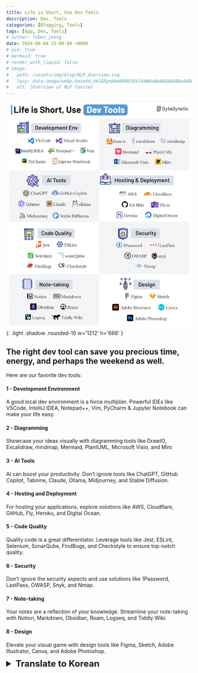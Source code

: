 ```yaml
---
title: Life is Short, Use Dev Tools 
description: Dev, Tools
categories: [Blogging, Tools]
tags: [App, Dev, Tools]
# author: foDev_jeong
date: 2024-06-04 15:00:00 +0800
# pin: true
# mermaid: true
# render_with_liquid: false
# image:
#   path: /assets/img/blog/NLP_Overview.svg
#   lqip: data:image/webp;base64,UklGRpoAAABXRUJQVlA4WAoAAAAQAAAADwAABwAAQUxQSDIAAAARL0AmbZurmr57yyIiqE8oiG0bejIYEQTgqiDA9vqnsUSI6H+oAERp2HZ65qP/VIAWAFZQOCBCAAAA8AEAnQEqEAAIAAVAfCWkAALp8sF8rgRgAP7o9FDvMCkMde9PK7euH5M1m6VWoDXf2FkP3BqV0ZYbO6NA/VFIAAAA
#   alt: [Overview of NLP Course]
---
```

![ Use Dev Tools ](/assets/img/news/Dev-Tools-App.gif){: .light .shadow .rounded-10 w='1212' h='668' }


## The right dev tool can save you precious time, energy, and perhaps the weekend as well. 

 
Here are our favorite dev tools: 
 
#### 1 - Development Environment 
A good local dev environment is a force multiplier. Powerful IDEs like VSCode, IntelliJ IDEA, Notepad++, Vim, PyCharm & Jupyter Notebook can make your life easy. 
 
#### 2 - Diagramming 
Showcase your ideas visually with diagramming tools like DrawIO, Excalidraw, mindmap, Mermaid, PlantUML, Microsoft Visio, and Miro 
 
#### 3 - AI Tools 
AI can boost your productivity. Don’t ignore tools like ChatGPT, GitHub Copilot, Tabnine, Claude, Ollama, Midjourney, and Stable Diffusion. 
 
#### 4 - Hosting and Deployment 
For hosting your applications, explore solutions like AWS, Cloudflare, GitHub, Fly, Heroku, and Digital Ocean. 
 
#### 5 - Code Quality 
Quality code is a great differentiator. Leverage tools like Jest, ESLint, Selenium, SonarQube, FindBugs, and Checkstyle to ensure top-notch quality. 
 
#### 6 - Security 
Don’t ignore the security aspects and use solutions like 1Password, LastPass, OWASP, Snyk, and Nmap. 
 
#### 7 - Note-taking 
Your notes are a reflection of your knowledge. Streamline your note-taking with Notion, Markdown, Obsidian, Roam, Logseq, and Tiddly Wiki. 
 
#### 8 - Design 
Elevate your visual game with design tools like Figma, Sketch, Adobe Illustrator, Canva, and Adobe Photoshop. 


<details markdown="1">
<summary style= "font-size:24px; line-height:24px; font-weight:bold; cursor:pointer;" > Translate to Korean </summary>

##  올바른 개발 도구를 사용하면 귀중한 시간, 에너지, 주말을 절약할 수 있습니다. 
 
우리가 가장 좋아하는 개발 도구는 다음과 같습니다. 
 
#### 1 - 개발 환경 
좋은 로컬 개발 환경은 힘의 승수입니다. VSCode, IntelliJ IDEA, Notepad++, Vim, PyCharm 및 Jupyter Notebook과 같은 강력한 IDE를 사용하면 생활이 편리해집니다. 
 
#### 2 - 다이어그램 작성 
DrawIO, Excalidraw, 마인드맵, Mermaid, PlantUML, Microsoft Visio 및 Miro와 같은 다이어그램 작성 도구를 사용하여 아이디어를 시각적으로 보여주세요. 
 
#### 3 - AI 툴 
AI는 생산성을 높일 수 있습니다. ChatGPT, GitHub Copilot, Tabnine, Claude, Ollama, Midjourney 및 Stable Diffusion과 같은 도구를 무시하지 마십시오. 
 
#### 4 - 호스팅 및 배포 
애플리케이션 호스팅을 위해 AWS, Cloudflare, GitHub, Fly, Heroku 및 Digital Ocean과 같은 솔루션을 살펴보세요. 
 
#### 5 - 코드 품질 
품질 코드는 훌륭한 차별화 요소입니다. Jest, ESLint, Selenium, SonarQube, FindBugs 및 Checkstyle과 같은 도구를 활용하여 최고의 품질을 보장합니다. 
 
#### 6 - 보안 
보안 측면을 무시하지 말고 1Password, LastPass, OWASP, Snyk 및 Nmap과 같은 솔루션을 사용하십시오. 
 
#### 7 - 노트 필기 
메모는 지식을 반영합니다. Notion, Markdown, Obsidian, Roam, Logseq 및 Tiddly Wiki로 메모 작성을 간소화하세요. 
 
#### 8 - 디자인 
피그마(Figma), 스케치(Sketch), 어도비 일러스트레이터(Adobe Illustrator), 캔바(Canva), 어도비 포토샵(Adobe Photoshop)과 같은 디자인 툴로 비주얼 게임의 수준을 높여보세요. 

</details>